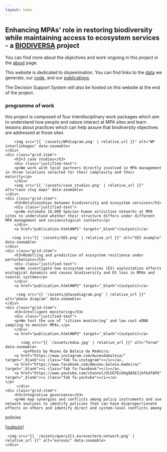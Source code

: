 ```yaml
---
layout: home
---
```


<h2> Enhancing MPAs’ role in restoring biodiversity while maintaining access to ecosystem services - a <a href="https://www.biodiversa.eu/2022/10/25/mpa4sustainability/" target="_blank">BIODIVERSA</a> project </h2>

<p> You can find more about the objectives and work ongoing in this project in the <a href="about.html" target="_blank">about</a> page.</p>
<p> This website is dedicated to dissemination. You can find links to the <a href="data.html" target="_blank">data</a> we generate, our <a href="https://github.com/dlusseau/mpa4sustainability" target="_blank">code</a>, and our <a href="publication.html" target="_blank">publications</a>. </p>
<p> The Decision Support System will also be hosted on this website at the end of the project. </p>

<div class="grid-container">
    <div class="grid-item">
        <h3>programme of work</h3>
           <div class="justified-text">
            <p>this project is composed of four interdisciplinary work packages which aim to understand how people and nature interact at MPA sites and learn lessons about practices which can help assure that biodiversity objectives are addressed at those sites</p>
           </div>
        
        <img src="{{ '/assets/WPdiagram.png' | relative_url }}" alt="WP interlinkages" data-zoomable>
    </div>
    <div class="grid-item">
        <h3>3 case studies</h3>
        <div class="justified-text">
        <p>We work with local partners directly involved in MPA management in three locations selected for their complexity and their maturity</p>
        </div>
        <img src="{{ '/assets/case_studies.png' | relative_url }}" alt="case stuy maps" data-zoomable>
    </div>
    <div class="grid-item">
        <h3>Relationships between biodiversity and ecosystem services</h3>
        <div class="justified-text">
        <p>We estimate 16,000 Species-human activities networks at MPA sites to understand whether their structure differs under different MPA management and socioecological contexts</p>
        </div>
        <a href="publication.html#WP1" target="_blank">[outputs]</a>
        
       <img src="{{ '/assets/SES.png' | relative_url }}" alt="SES example" data-zoomable>
    </div>
    <div class="grid-item">
        <h3>Modelling and prediction of ecosystem resilience under perturbations</h3>
        <div class="justified-text">
        <p>We investigate how ecosystem services (ES) exploitation affects ecological dynamics and causes biodiversity and ES loss in MPAs and coastal systems</p>
        </div>
        <a href="publication.html#WP2" target="_blank">[outputs]</a>
        
         <img src="{{ '/assets/phasediagram.png' | relative_url }}" alt="phase diagram" data-zoomable>
    </div>
    <div class="grid-item">
        <h3>Intelligent monitoring</h3>
        <div class="justified-text">
        <p>We test the use of ‘citizen monitoring’ and low cost eDNA sampling to monitor MPAs.</p>
        </div>
        <a href="publication.html#WP3" target="_blank">[outputs]</a>
        
           <img src="{{ '/assets/edna.jpg' | relative_url }}" alt="forum" data-zoomable>
            <p>Photo by Museu da Baleia da Madeira: 
        <a href="https://www.instagram.com/museudabaleia/" target="_blank"><i class="fab fa-instagram"></i></a>, 
        <a href="https://www.facebook.com/@museu.baleia.madeira/" target="_blank"><i class="fab fa-facebook"></i></a>, 
        <a href="https://www.youtube.com/channel/UCUG7Ev5KgQA5EJjbfbdfAPQ" target="_blank"><i class="fab fa-youtube"></i></a>
    </p>
         </div>
    <div class="grid-item">
        <h3>Integrative governance</h3>
        <p>We map synergies and conflicts among policy instruments and use network analyses to identify policies that can have disproportionate effects on others and identify direct and system-level conflicts among    
 policies</p>
 <a href="publication.html#WP4" target="_blank">[outputs]</a>
 
     <img src="{{ '/assets/query1C1.eurovocterm.network.png' | relative_url }}" alt="eurovoc" data-zoomable>
    </div>
</div>

<script src="https://unpkg.com/medium-zoom/dist/medium-zoom.min.js"></script>
<script>
  mediumZoom('[data-zoomable]');
</script>
